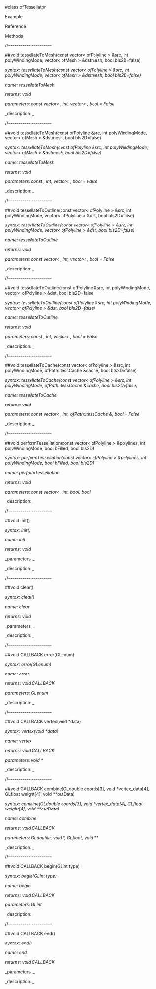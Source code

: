 #class ofTessellator

Example



Reference



Methods



//----------------------

##void tessellateToMesh(const vector< ofPolyline > &src, int polyWindingMode, vector< ofMesh > &dstmesh, bool bIs2D=false)

_syntax: tessellateToMesh(const vector< ofPolyline > &src, int polyWindingMode, vector< ofMesh > &dstmesh, bool bIs2D=false)_

_name: tessellateToMesh_

_returns: void_

_parameters: const vector< , int, vector< , bool = False_



_description: _















//----------------------

##void tessellateToMesh(const ofPolyline &src, int polyWindingMode, vector< ofMesh > &dstmesh, bool bIs2D=false)

_syntax: tessellateToMesh(const ofPolyline &src, int polyWindingMode, vector< ofMesh > &dstmesh, bool bIs2D=false)_

_name: tessellateToMesh_

_returns: void_

_parameters: const , int, vector< , bool = False_



_description: _















//----------------------

##void tessellateToOutline(const vector< ofPolyline > &src, int polyWindingMode, vector< ofPolyline > &dst, bool bIs2D=false)

_syntax: tessellateToOutline(const vector< ofPolyline > &src, int polyWindingMode, vector< ofPolyline > &dst, bool bIs2D=false)_

_name: tessellateToOutline_

_returns: void_

_parameters: const vector< , int, vector< , bool = False_



_description: _















//----------------------

##void tessellateToOutline(const ofPolyline &src, int polyWindingMode, vector< ofPolyline > &dst, bool bIs2D=false)

_syntax: tessellateToOutline(const ofPolyline &src, int polyWindingMode, vector< ofPolyline > &dst, bool bIs2D=false)_

_name: tessellateToOutline_

_returns: void_

_parameters: const , int, vector< , bool = False_



_description: _















//----------------------

##void tessellateToCache(const vector< ofPolyline > &src, int polyWindingMode, ofPath::tessCache &cache, bool bIs2D=false)

_syntax: tessellateToCache(const vector< ofPolyline > &src, int polyWindingMode, ofPath::tessCache &cache, bool bIs2D=false)_

_name: tessellateToCache_

_returns: void_

_parameters: const vector< , int, ofPath::tessCache &, bool = False_



_description: _















//----------------------

##void performTessellation(const vector< ofPolyline > &polylines, int polyWindingMode, bool bFilled, bool bIs2D)

_syntax: performTessellation(const vector< ofPolyline > &polylines, int polyWindingMode, bool bFilled, bool bIs2D)_

_name: performTessellation_

_returns: void_

_parameters: const vector< , int, bool, bool_



_description: _















//----------------------

##void init()

_syntax: init()_

_name: init_

_returns: void_

_parameters: _



_description: _















//----------------------

##void clear()

_syntax: clear()_

_name: clear_

_returns: void_

_parameters: _



_description: _















//----------------------

##void CALLBACK error(GLenum)

_syntax: error(GLenum)_

_name: error_

_returns: void CALLBACK_

_parameters: GLenum_



_description: _















//----------------------

##void CALLBACK vertex(void *data)

_syntax: vertex(void *data)_

_name: vertex_

_returns: void CALLBACK_

_parameters: void *_



_description: _















//----------------------

##void CALLBACK combine(GLdouble coords[3], void *vertex_data[4], GLfloat weight[4], void **outData)

_syntax: combine(GLdouble coords[3], void *vertex_data[4], GLfloat weight[4], void **outData)_

_name: combine_

_returns: void CALLBACK_

_parameters: GLdouble, void *, GLfloat, void **_



_description: _















//----------------------

##void CALLBACK begin(GLint type)

_syntax: begin(GLint type)_

_name: begin_

_returns: void CALLBACK_

_parameters: GLint_



_description: _















//----------------------

##void CALLBACK end()

_syntax: end()_

_name: end_

_returns: void CALLBACK_

_parameters: _



_description: _















